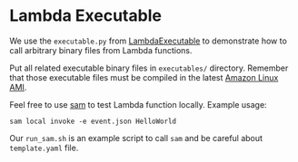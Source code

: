 # Lambda Executable

We use the `executable.py` from [LambdaExecutable](https://github.com/umeat/LambdaExecutable) to demonstrate how to call arbitrary
binary files from Lambda functions.

Put all related executable binary files in `executables/` directory. Remember
that those executable files must be compiled in the latest 
[Amazon Linux AMI](https://aws.amazon.com/amazon-linux-ami/).

Feel free to use [sam](https://github.com/awslabs/aws-sam-local) to test
Lambda function locally. Example usage:
```
sam local invoke -e event.json HelloWorld
```
Our `run_sam.sh` is an example script to call `sam`
and be careful about `template.yaml` file. 
